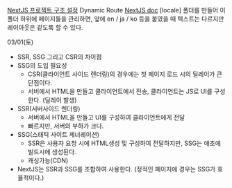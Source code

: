 [NextJS 프로젝트 구조 설정](https://hotsunchip.tistory.com/12)
Dynamic Route
[NextJS doc](https://nextjs.org/docs/app/building-your-application/routing/dynamic-routes)
 [locale] 폴더를 만들어 이 폴더 하위에 페이지들을 관리하면, 앞에 en / ja / ko 등을 붙였을 때 텍스트는 다르지만 레이아웃은 같도록 할 수 있다.

03/01(토)
- SSR, SSG 그리고 CSR의 차이점
- SSG의 도입 필요성
	- CSR(클라이언트 사이드 렌더링)의 경우에는 첫 페이지 로드 시의 딜레이가 큰 단점이다.
	- 서버에서 HTML을 만들고 클라이언트에서 전송, 클라이언트는 JS로 UI를 구성한다. (딜레이 발생)
- SSR(서버사이드 렌더링)
	- 서버에서 HTML을 만들고 UI를 구성하여 클라이언트에게 전달
	- 빠르지만, 서버의 부하가 크다.
- SSG(스태틱 사이트 제너레이션)
	- SSR은 사용자 요청 시에 HTML생성 및 구성하여 전달하지만, SSG는 애초에 빌드시에 생성된다.
	- 캐싱가능(CDN)
- NextJS는 SSR과 SSG를 조합하여 사용한다. (정적인 페이지에 경우는 SSG가 효율적이다.)

